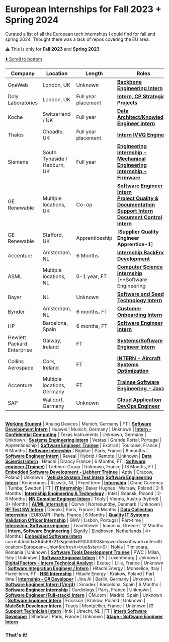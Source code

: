 # European Internships for Fall 2023 + Spring 2024

Curated a list of all the European tech internships I could find for fall and spring 2024. Thought there was a lack of repos covering the EU area.

⚠️ This is only for **Fall 2023** and **Spring 2023**

[⬇️ Scroll to bottom](https://github.com/olivercarmont/european-internships-2023-2024#that's-it!)

| Company              | Location   |  Length   | Roles |
| -------------------- | ---------- | ----------- | --------------- |
| OneWeb | London, UK   | Unknown    | [**Backbone Engineering Intern**](https://oneweb.net/work-with-us/careers/vacancies/4835952)      
| Doly Laboratories | London, UK  | Full year placement      | [**Intern, CP Strategic Projects**](https://jobs.dolby.com/careers/job/15044518?domain=dolby.com&utm_source=Linkedin&utm_medium=campaign123&jobPipeline=LinkedIn) 
| Koche | Switzerland / UK  | Full year      | [**Data Architect/Knowledge Engineer Intern**](https://careers.roche.com/global/en/job/ROCHGLOBAL202307115613EXTERNALENGLOBAL/Data-Architect-Knowledge-Engineer-Intern-for-1-year-m-f-d?utm_source=linkedin&utm_medium=phenom-feeds) 
| Thales | Cheadle, UK  | Full year placement      | [**Intern IVVQ Engineer**](https://thales.wd3.myworkdayjobs.com/Careers/job/Cheadle/Intern-IVVQ-Engineer---12-months-FTC_R0193214-1/apply?source=LinkedInJobs) 
| Siemens | South Tyneside / Hebburn, UK  | Full year      | [**Engineering Internship - Mechanical**](https://jobs.siemens.com/careers/job/563156116013967?domain=siemens.com&hl=en&sourceType=PREMIUM_POST_SITE) <br> [**Engineering Internship - Firmware**](https://jobs.siemens.com/careers/job/563156116011066?domain=siemens.com&hl=en&sourceType=PREMIUM_POST_SITE)
| GE Renewable | Multiple locations, UK  | Co-op      | [**Software Engineer Intern**](https://jobs.gecareers.com/renewableenergy/global/en/job/GE11GLOBALR3719751EXTERNALENGLOBAL/Software-Engineer-Intern?utm_source=linkedin&codes=linkedin&utm_medium=phenom-feeds) <br> [**Project Quality & Documentation Support Intern**](https://jobs.gecareers.com/renewableenergy/global/en/job/GE11GLOBALR3707152EXTERNALENGLOBAL/Project-Quality-Documentation-Support-Intern?utm_source=linkedin&codes=linkedin&utm_medium=phenom-feeds) <br> [**Document Control Intern**](https://jobs.gecareers.com/renewableenergy/global/en/job/GE11GLOBALR3707154EXTERNALENGLOBAL)
| GE Renewable | Stafford, UK  | Apprenticeship      | [**Supplier Quality Engineer Apprentice-1**]
| Accenture | Amsterdam, NL  | 6 Months      | [**Internship BackEnd Development**](https://www.accenture.com/nl-en/careers/jobdetails?id=R00138543_en&src=LINKEDINJP) 
| ASML | Multiple locations, NL  | 0-1 year, FT      | [**Computer Science Internship**](https://www.asml.com/en/careers/find-your-job/j/2/6/computer-science-internship-scalable-logging-for-yieldstar-j00263734?ppc=JBP-181) <br> [**Software Engineering | Data Analytics Internship**](https://www.asml.com/en/careers/find-your-job/j/2/6/software-engineering--data-analytics-internship-fco-dashboarding-j00267215?ppc=JBP-181) 
| Bayer | NL  | Unknown      | [**Software and Seed Technology Intern**](https://jobs.bayer.com/job/Bergschenhoek-Software-and-Seed-Technology-Intern-Neth/924653801/?utm_source=LINKEDIN&utm_medium=referrer) 
| Bynder | Amsterdam, NL  | 6 months, FT      | [**Customer Onboarding Intern**](https://boards.greenhouse.io/bynderjobs/jobs/4926139004?gh_src=7f6b1d754us) 
| HP | Barcelona, Spain  | 6 months, FT      | [**Software Engineer Intern**](https://jobs.hp.com/jobdetails/18214351/software-engineer-intern-barcelona-es/) 
| Hewlett Packard Enterprise | Galway, Ireland  | FT      | [**Systems/Software Engineer Intern**](https://careers.hpe.com/us/en/job/1137334/Systems-Software-Engineer-Intern?utm_source=linkedin) 
| Collins Aerospace | Cork, Ireland  | FT      | [**INTERN - Aircraft Systems Optimization**](https://careers.rtx.com/global/en/job/RAYTGLOBAL01615308EXTERNALENGLOBAL/INTERN-Aircraft-Systems-Optimization?utm_source=linkedin&utm_medium=phenom-feeds) 
| Accenture | Multiple locations, Germany  | FT      | [**Trainee Software Engineering - Java**](https://www.accenture.com/de-de/careers/jobdetails?id=R00157943_de&src=LINKEDINJP)
| SAP | Walldorf, Germany  | Unknown      | [**Cloud Application DevOps Engineer**](https://jobs.sap.com/job/St_-Leon-Rot-SAP-iXp-Intern-%2528fmd%2529-Cloud-Application-DevOps-Engineer-68789/920029301/?feedId=244601&utm_campaign=limitedlistings&utm_source=LinkedinJobPostings)
<br> [**Working Student**](https://jobs.sap.com/job/Walldorf-Working-Student-%2528fmd%2529-Midmarket-and-Ecosystem-Success-69190/955815201/?feedId=244601&utm_campaign=limitedlistings&utm_source=LinkedinJobPostings)
| Analog Devices | Munich, Germany  | FT      | [**Software Development Intern**](https://analogdevices.wd1.myworkdayjobs.com/External/job/Germany-Munich-Otl-Aicher-Strasse/FY23-Software-Development-Intern_R220338)
| Huawei | Munich, Germany  | Unknown      | [**Intern - Confidential Computing**](https://huaweiresearchcentergermanyaustria.teamtailor.com/jobs/2403558-intern-confidential-computing-m-f-d)
| Texas Instruments | Unknown, Germany  | Unknown      | [**Systems Engineering Intern**](https://careers.ti.com/job/18367746/systems-engineering-intern-m-f-d-freising-de/)
| Vestas | Grande Portal, Portugal  | Apprenticeship      | [**Software Engineer, Trainee**](https://careers.vestas.com/job/Le%C3%A7a-do-Balio-Software-Engineer%2C-Trainee-Gran/953108801/?Codes=LinkedIn)
| Exotrail | Toulouse, France  | 6 Months      | [**Software internship**](https://careers.exotrail.com/jobs/2896515-software-internship)
| Bigblue | Paris, France  | 6 months      | [**Software Engineer Intern**](https://jobs.lever.co/bigblue/e1b64777-c220-4e9d-b5cc-32ce4863a0b2/apply?lever-source=LinkedIn)
| Reveal | Hybrid / Remote  | Unknown     | [**Data Scientist Intern**](https://careers.reveal.co/jobs/2271861-data-scientist-intern-m-f-x)
| Hitachi | Drancy France  | 6 Months, FT     | [**Software engineer (Trainee)**](https://careers.hitachi.com/jobs/12863054-software-engineer-trainee)
| Liebherr Group | Unknown, France  | 18 Months, FT     | [**Embedded Software Development - Liebherr Trainee**](https://careers.liebherr.com/job/ColmarCedex-Embedded-Software-Development-Liebherr-Trainee-Program-%28mf%29/921353901/?feedId=335501&jobPipeline=LinkedIn&utm_source=LinkedinJobPostings)
| Aptiv | Cracow, Poland  | Unknown    | [**Vehicle System Test Intern**](https://aptiv.wd5.myworkdayjobs.com/APTIV_CAREERS/login?redirect=%2FAPTIV_CAREERS%2Fjob%2FKrakow-Poland%2FVehicle-System-Test-Engineering_J000639115%2Fapply%3FAdCode%3DLINKEDIN13)
[**Software Engineering Intern**](https://aptiv.wd5.myworkdayjobs.com/APTIV_CAREERS/login?redirect=%2FAPTIV_CAREERS%2Fjob%2FKrakow-Poland%2FSoftware-Engineering-Intern_J000640271%2Fapply%3FAdCode%3DLINKEDIN13)
| Konecranes | Rijswijk, NL  | Fixed term    | [**Internship**](https://careers.konecranes.com/Konecranes/job/Internship/935707701/)
| Crane Currency | Tumba, Sweden  | FT    | [**IT Internship**](https://phf.tbe.taleo.net/phf01/ats/careers/v2/viewRequisition?org=JSHR6E&cws=53&rid=13663)
| Baker Hughes | Warsaw, Poland  | 2-6 Months    | [**Internship Engineering & Technology**](https://careers.bakerhughes.com/global/en/job/BAHUGLOBALR85450/Internship-Opportunities-Warsaw-PL-Engineering-Technology-2023?utm_source=linkedin&utm_medium=phenom-feeds)
| Intel | Gdansk, Poland  | 2-6 Months    | [**NN Compiler Engineer Intern**](https://jobs.intel.com/en/job/-/-/599/51312984224)
| Triply | Vienna, Austria (hybrid)  | 3+ Months    | [**AI/ML Internship**](https://join.com/companies/triply/8503317-ai-ml-internship-in-sustainable-mobility-startup?pid=24a1b46991e3de1fbcf0)
| Qorvo | Norresundby, Denmark | Unknown    | [**RF Test SW Intern**](https://careers.qorvo.com/job/Norresundby-RF-Test-SW-Intern-Denm/963993000/?eresc=LinkedIn)
| Deepki | Paris, France | 6 Months    | [**Data Collection Internship**](https://careers.deepki.com/jobs/2876807-data-collection-internship-6-months-paris)
| EUROAPI | Paris, France | 6 Months    | [**Quality IT Systems Validation Officer Internship**](https://euroapi.wd3.myworkdayjobs.com/EUROAPI_Careers/job/Paris/Development-of-a-new-IT-system-for-Quality-Management--Internship-_R2589617)
| GMV | Lisbon, Portugal | Part-time    | [**Internship: Software engineer**](https://gmv.csod.com/ux/ats/careersite/4/home/requisition/1752?c=gmv&lang=en-US)
| TeamViewer | Ioannina, Greece | 12 Months    | [**Intern, Software Engineering**](https://www.linkedin.com/jobs/search/?currentJobId=3645697217&geoId=91000000&keywords=software+intern&location=European+Union&refresh=true&start=0)
| Signify | Eindhoven, Netherlands | 4+ Months    | [**Embedded Software intern**](https://www.careers.signify.com/global/en/job/337486/?utm_source=linkedin&utm_medium=jobposting&utm_campaign=linkedin_jobwrapping)
currentJobId=3645697217&geoId=91000000&keywords=software+intern&location=European+Union&refresh=true&start=0)
| Nokia | Timisoara, Romania | Unknown    | [**Software Tools Development Trainee**](https://aluperf.referrals.selectminds.com/jobs/internship-software-tools-development-trainee-99369)
| PWC | Milan, Italy | Unknown    | [**Software Engineer Intern**](https://www.pwc.com/it/it/careers/description.html?wdjobreqid=375929WD)
| EY | Luxembourg | Unknown    | [**Digital Factory - Intern Technical Analyst**](https://eyglobal.yello.co/jobs/Dk3kiSWGeMBBo3BZgRJUfA?job_board_id=c1riT--B2O-KySgYWsZO1Q)
| Exotec | Lille, France | Unknown    | [**Software Integration Engineer / Intern**](https://careers.exotec.com/_/j/ECC760DE22/)
| Hitachi Energy | Monselice, Italy | Fixed-term, FT    | [**HSE Internship**](https://www.hitachienergy.com/careers/open-jobs/details/JID3-22995)
| Hitachi Energy | Krakow, Poland | Part time   | [**Internship - C# Developer**](https://www.hitachienergy.com/careers/open-jobs/details/JID3-31572)
| Jina AI | Berlin, Germany | Unknown   | [**Software Engineer Intern (f/m/d)**](https://www.linkedin.com/jobs/search/?currentJobId=3575084975&geoId=91000000&keywords=software+intern&location=European+Union&refresh=true&start=0)
| Smadex | Barcelona, Spain | 6 Months   | [**Software Engineer Internship**](https://es.linkedin.com/jobs/view/software-engineer-internship-at-smadex-3641045486?trk=public_jobs_topcard-title)
| Cardiologs | Paris, France | Unknown   | [**Software Engineer (Full-stack) Intern**](https://fr.linkedin.com/jobs/view/software-engineer-full-stack-intern-at-cardiologs-3535544706?trk=public_jobs_topcard-title)
| CM.com | Madrid, Spain | Unknown   | [**Software Engineer Intern**](https://es.linkedin.com/jobs/view/software-engineer-intern-at-cm-com-3614535213?trk=public_jobs_topcard-title)
| Ericsson | Kraków, Poland | Unknown   | [**MuleSoft Developer Intern**](https://jobs.ericsson.com/job/Krak%25C3%25B3w-MuleSoft-Developer-Intern-Krak/774469602/?feedId=322400&jobPipeline=LinkedIn&utm_source=LinkedInJobPostings)
| Teads | Montpellier, France | Unknown   | [**IT Support Technician Intern**](https://fr.linkedin.com/jobs/view/it-support-technician-intern-at-teads-3655072727?trk=public_jobs_topcard-title)
| Intk | Utrecht, NL | FT   | [**Intern Software Developer**](https://intk1.snaphunt.com/job/JXZZQVT1JX?source=linkedin)
| Shadow | Paris, France | Unknown   | [**Stage - Software Engineer Intern**](https://fr.linkedin.com/jobs/view/stage-software-engineer-intern-h-f-x-at-shadow-3648018030?trk=public_jobs_topcard-title)

<!-- Leave blank -->
### That's it!
